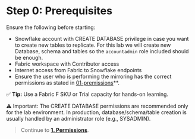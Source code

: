 # Step 0: Prerequisites

Ensure the following before starting:
- Snowflake account with CREATE DATABASE privilege in case you want to create new tables to replicate. For this lab we will create new Database, schema and tables so the `accountadmin` role included should be enough.
- Fabric workspace with Contributor access
- Internet access from Fabric to Snowflake endpoints
- Ensure the user who is performing the mirroring has the correct permissions as stated in [01-premissions](01-permissions.md)**.

✅ **Tip:** Use a Fabric F SKU or Trial capacity for hands-on learning.

⚠️ Important: The CREATE DATABASE permissions are recommended only for the lab environment.
In production, database/schema/table creation is usually handled by an administrator role (e.g., SYSADMIN).

> Continue to **[1. Permissions](01-permissions.md)**.
